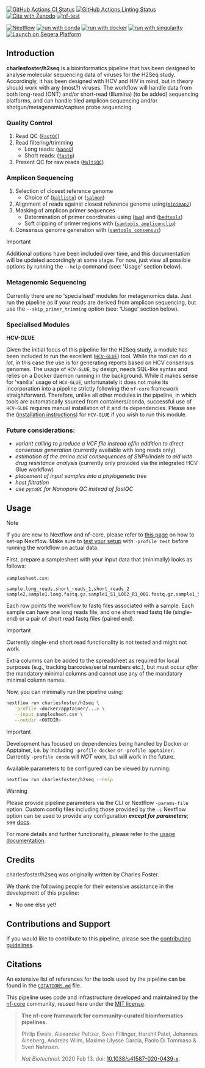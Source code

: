 [![GitHub Actions CI Status](https://github.com/charlesfoster/h2seq/actions/workflows/ci.yml/badge.svg)](https://github.com/charlesfoster/h2seq/actions/workflows/ci.yml)
[![GitHub Actions Linting Status](https://github.com/charlesfoster/h2seq/actions/workflows/linting.yml/badge.svg)](https://github.com/charlesfoster/h2seq/actions/workflows/linting.yml)[![Cite with Zenodo](http://img.shields.io/badge/DOI-10.5281/zenodo.XXXXXXX-1073c8?labelColor=000000)](https://doi.org/10.5281/zenodo.XXXXXXX)
[![nf-test](https://img.shields.io/badge/unit_tests-nf--test-337ab7.svg)](https://www.nf-test.com)

[![Nextflow](https://img.shields.io/badge/nextflow%20DSL2-%E2%89%A523.10.0-23aa62.svg)](https://www.nextflow.io/)
[![run with conda](http://img.shields.io/badge/run%20with-conda-3EB049?labelColor=000000&logo=anaconda)](https://docs.conda.io/en/latest/)
[![run with docker](https://img.shields.io/badge/run%20with-docker-0db7ed?labelColor=000000&logo=docker)](https://www.docker.com/)
[![run with singularity](https://img.shields.io/badge/run%20with-singularity-1d355c.svg?labelColor=000000)](https://sylabs.io/docs/)
[![Launch on Seqera Platform](https://img.shields.io/badge/Launch%20%F0%9F%9A%80-Seqera%20Platform-%234256e7)](https://cloud.seqera.io/launch?pipeline=https://github.com/charlesfoster/h2seq)

## Introduction

**charlesfoster/h2seq** is a bioinformatics pipeline that has been designed to analyse molecular sequencing data of viruses for the H2Seq study. Accordingly, it has been designed with HCV and HIV in mind, but in theory should work with any (most?) viruses. The workflow will handle data from both long-read (ONT) and/or short-read (Illumina) (to be added) sequencing platforms, and can handle tiled amplicon sequencing and/or shotgun/metagenomic/capture probe sequencing.

### Quality Control

1. Read QC ([`FastQC`](https://www.bioinformatics.babraham.ac.uk/projects/fastqc/))
2. Read filtering/trimming
   - Long reads: ([`NanoQ`](https://github.com/esteinig/nanoq))
   - Short reads: ([`fastp`](https://github.com/OpenGene/fastp))
3. Present QC for raw reads ([`MultiQC`](http://multiqc.info/))

### Amplicon Sequencing

1. Selection of closest reference genome
   - Choice of ([`kallisto`](https://github.com/pachterlab/kallisto)) or ([`salmon`](https://github.com/COMBINE-lab/salmon))
2. Alignment of reads against closest reference genome using([`minimap2`](https://github.com/lh3/minimap2))
3. Masking of amplicon primer sequences
   - Determination of primer coordinates using ([`bwa`](https://github.com/lh3/bwa)) and ([`bedtools`](https://github.com/arq5x/bedtools2))
   - Soft clipping of primer regions with ([`samtools ampliconclip`](http://www.htslib.org/doc/samtools-ampliconclip.html))
4. Consensus genome generation with ([`samtools consensus`](http://www.htslib.org/doc/samtools-consensus.html))

> [!IMPORTANT]
> Additional options have been included over time, and this documentation will be updated accordingly at some stage. For now, just view all possible options by running the `--help` command (see: 'Usage' section below).

### Metagenomic Sequencing

Currently there are no 'specialised' modules for metagenomics data. Just run the pipeline as if your reads are derived from amplicon sequencing, but use the `--skip_primer_trimming` option (see: 'Usage' section below).

### Specialised Modules

**HCV-GLUE**

Given the initial focus of this pipeline for the H2Seq study, a module has been included to run the excellent ([`HCV-GLUE`](https://github.com/giffordlabcvr/HCV-GLUE)) tool. While the tool can do _a lot_, in this case the use is for generating reports based on HCV consensus genomes. The usage of `HCV-GLUE`, by design, needs SQL-like syntax and relies on a Docker daemon running in the background. While it makes sense for 'vanilla' usage of `HCV-GLUE`, unfortunately it does not make its incorporation into a pipeline strictly following the `nf-core` framework straightforward. Therefore, unlike all other modules in the pipeline, in which tools are automatically sourced from containers/conda, successful use of `HCV-GLUE` requires manual installation of it and its dependencies. Please see the ([installation instructions](http://hcv-glue.cvr.gla.ac.uk/#/aboutGlueProject)) for `HCV-GLUE` if you wish to run this module.

### Future considerations:

- _variant calling to produce a VCF file instead of/in addition to direct consensus generation_ (currently available with long reads only)
- _estimation of the amino acid consequences of SNPs/indels to aid with drug resistance analysis_ (currently only provided via the integrated HCV Glue workflow)
- _placement of input samples into a phylogenetic tree_
- _host filtration_
- _use `pycoQC` for Nanopore QC instead of fastQC_

<!-- TODO nf-core: Include a figure that guides the user through the major workflow steps. Many nf-core
     workflows use the "tube map" design for that. See https://nf-co.re/docs/contributing/design_guidelines#examples for examples.   -->

## Usage

> [!NOTE]
> If you are new to Nextflow and nf-core, please refer to [this page](https://nf-co.re/docs/usage/installation) on how to set-up Nextflow. Make sure to [test your setup](https://nf-co.re/docs/usage/introduction#how-to-run-a-pipeline) with `-profile test` before running the workflow on actual data.

First, prepare a samplesheet with your input data that (minimally) looks as follows:

`samplesheet.csv`:

```csv
sample,long_reads,short_reads_1,short_reads_2
sample2,sample1.long.fastq.gz,sample1_S1_L002_R1_001.fastq.gz,sample1_S1_L002_R2_001.fastq.gz
```

Each row points the workflow to fastq files associated with a sample. Each sample can have one long reads file, and one short read fastq file (single-end) or a pair of short read fastq files (paired end).

> [!IMPORTANT]
> Currently single-end short read functionality is not tested and might not work.

Extra columns can be added to the spreadsheet as required for local purposes (e.g., tracking barcodes/serial numbers etc.), but must occur _after_ the mandatory minimal columns and cannot use any of the mandatory minimal column names.

Now, you can minimally run the pipeline using:

```bash
nextflow run charlesfoster/h2seq \
   -profile <docker/apptainer/...> \
   --input samplesheet.csv \
   --outdir <OUTDIR>
```

> [!IMPORTANT]
> Development has focused on dependencies being handled by Docker or Apptainer, i.e. by including `-profile docker` or `-profile apptainer`. Currently `-profile conda` will _NOT_ work, but will work in the future.

Available parameters to be configured can be viewed by running:

```bash
nextflow run charlesfoster/h2seq --help
```

> [!WARNING]
> Please provide pipeline parameters via the CLI or Nextflow `-params-file` option. Custom config files including those provided by the `-c` Nextflow option can be used to provide any configuration _**except for parameters**_;
> see [docs](https://nf-co.re/usage/configuration#custom-configuration-files).

For more details and further functionality, please refer to the [usage documentation](https://nf-co.re/mag/usage).

## Credits

charlesfoster/h2seq was originally written by Charles Foster.

We thank the following people for their extensive assistance in the development of this pipeline:

- No one else yet!

<!-- TODO nf-core: If applicable, make list of people who have also contributed -->

## Contributions and Support

If you would like to contribute to this pipeline, please see the [contributing guidelines](.github/CONTRIBUTING.md).

## Citations

<!-- TODO nf-core: Add citation for pipeline after first release. Uncomment lines below and update Zenodo doi and badge at the top of this file. -->
<!-- If you use charlesfoster/h2seq for your analysis, please cite it using the following doi: [10.5281/zenodo.XXXXXX](https://doi.org/10.5281/zenodo.XXXXXX) -->

<!-- TODO nf-core: Add bibliography of tools and data used in your pipeline -->

An extensive list of references for the tools used by the pipeline can be found in the [`CITATIONS.md`](CITATIONS.md) file.

This pipeline uses code and infrastructure developed and maintained by the [nf-core](https://nf-co.re) community, reused here under the [MIT license](https://github.com/nf-core/tools/blob/master/LICENSE).

> **The nf-core framework for community-curated bioinformatics pipelines.**
>
> Philip Ewels, Alexander Peltzer, Sven Fillinger, Harshil Patel, Johannes Alneberg, Andreas Wilm, Maxime Ulysse Garcia, Paolo Di Tommaso & Sven Nahnsen.
>
> _Nat Biotechnol._ 2020 Feb 13. doi: [10.1038/s41587-020-0439-x](https://dx.doi.org/10.1038/s41587-020-0439-x).
